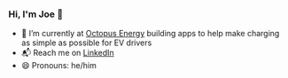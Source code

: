 ### Hi, I'm Joe 👋

- 🔌 I’m currently at [Octopus Energy](https://msk.ai) building apps to help make charging as simple as possible for EV drivers
- 📬 Reach me on [LinkedIn](https://linkedin.com/in/jvanderwee)
- 😄 Pronouns: he/him
